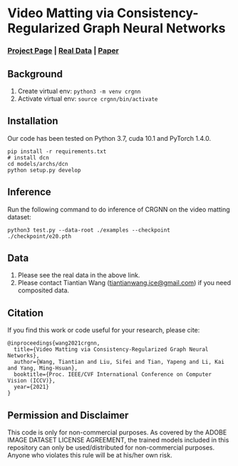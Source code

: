 
# Video Matting via Consistency-Regularized Graph Neural Networks
### [Project Page]() | [Real Data](https://www.dropbox.com/sh/23uvsue5we7e7b5/AAB4GSSWIaKiSouvN3wuWiwWa?dl=0) | [Paper](https://faculty.ucmerced.edu/mhyang/papers/iccv2021_video_matting.pdf)


## Background

1. Create virtual env: ```python3 -m venv crgnn```
2. Activate virtual env: ```source crgnn/bin/activate```

## Installation
Our code has been tested on Python 3.7, cuda 10.1 and PyTorch 1.4.0.

	pip install -r requirements.txt
	# install dcn
	cd models/archs/dcn
	python setup.py develop

## Inference
Run the following command to do inference of CRGNN on the video matting dataset:

    python3 test.py --data-root ./examples --checkpoint ./checkpoint/e20.pth

## Data
1. Please see the real data in the above link.
2. Please contact Tiantian Wang (tiantianwang.ice@gmail.com) if you need composited data.

## Citation
If you find this work or code useful for your research, please cite:
```
@inproceedings{wang2021crgnn,
  title={Video Matting via Consistency-Regularized Graph Neural Networks},
  author={Wang, Tiantian and Liu, Sifei and Tian, Yapeng and Li, Kai and Yang, Ming-Hsuan},
  booktitle={Proc. IEEE/CVF International Conference on Computer Vision (ICCV)},
  year={2021}
}

```

## Permission and Disclaimer
This code is only for non-commercial purposes. As covered by the ADOBE IMAGE DATASET LICENSE AGREEMENT, the trained models included in this repository can only be used/distributed for non-commercial purposes. Anyone who violates this rule will be at his/her own risk.
